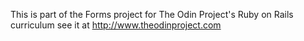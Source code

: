 This is part of the Forms project for The Odin Project's Ruby on Rails curriculum see it at http://www.theodinproject.com
